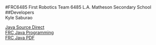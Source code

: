 #FRC6485
First Robotics Team 6485 L.A. Matheson Secondary School  
##Developers  
Kyle Saburao  
  
[Java Source Direct](https://github.com/macedir/FRC6485/tree/master/Locker/src/org/usfirst/frc/team6485/robot)  
[FRC Java Programming](https://wpilib.screenstepslive.com/s/4485/m/13809)  
[FRC Java PDF](https://s3.amazonaws.com/screensteps_live/exported/Wpilib/2078/2140/FRC_Java_Programming.pdf?1478549409)
